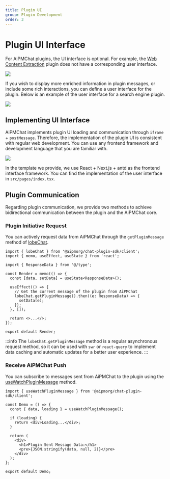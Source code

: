 ```yaml
---
title: Plugin UI
group: Plugin Development
order: 3
---
```


# Plugin UI Interface

For AiPMChat plugins, the UI interface is optional. For example, the [Web Content Extraction](https://github.com/lobehub/chat-plugin-web-crawler) plugin does not have a corresponding user interface.

![](https://github-production-user-asset-6210df.s3.amazonaws.com/28616219/265263241-0e765fdc-3463-4c36-a398-aef177a30df9.png)

If you wish to display more enriched information in plugin messages, or include some rich interactions, you can define a user interface for the plugin. Below is an example of the user interface for a search engine plugin.

![](https://github-production-user-asset-6210df.s3.amazonaws.com/28616219/265263427-9bdc03d5-aa61-4f62-a2ce-88683f3308d8.png)

## Implementing UI Interface

AiPMChat implements plugin UI loading and communication through `iframe` + `postMessage`. Therefore, the implementation of the plugin UI is consistent with regular web development. You can use any frontend framework and development language that you are familiar with.

![](https://github-production-user-asset-6210df.s3.amazonaws.com/28616219/265263653-4ea87abc-249a-49f3-a241-7ed93ddb1ddf.png)

In the template we provide, we use React + Next.js + antd as the frontend interface framework. You can find the implementation of the user interface in `src/pages/index.tsx`.

## Plugin Communication

Regarding plugin communication, we provide two methods to achieve bidirectional communication between the plugin and the AiPMChat core.

### Plugin Initiative Request

You can actively request data from AiPMChat through the `getPluginMessage` method of [lobeChat](/api/lobe-chat-client).

```tsx | pure
import { lobeChat } from '@aipmorg/chat-plugin-sdk/client';
import { memo, useEffect, useState } from 'react';

import { ResponseData } from '@/type';

const Render = memo(() => {
  const [data, setData] = useState<ResponseData>();

  useEffect(() => {
    // Get the current message of the plugin from AiPMChat
    lobeChat.getPluginMessage().then((e: ResponseData) => {
      setData(e);
    });
  }, []);

  return <>...</>;
});

export default Render;
```

:::info
The `lobeChat.getPluginMessage` method is a regular asynchronous request method, so it can be used with `swr` or `react-query` to implement data caching and automatic updates for a better user experience.
:::

### Receive AiPMChat Push

You can subscribe to messages sent from AiPMChat to the plugin using the [useWatchPluginMessage](/api/use-watch-plugin-message) method.

```tsx | pure
import { useWatchPluginMessage } from '@aipmorg/chat-plugin-sdk/client';

const Demo = () => {
  const { data, loading } = useWatchPluginMessage();

  if (loading) {
    return <div>Loading...</div>;
  }

  return (
    <div>
      <h1>Plugin Sent Message Data:</h1>
      <pre>{JSON.stringify(data, null, 2)}</pre>
    </div>
  );
};

export default Demo;
```
